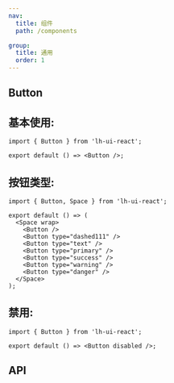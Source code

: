 ```yaml
---
nav:
  title: 组件
  path: /components

group:
  title: 通用
  order: 1
---
```


## Button

## 基本使用:

```tsx
import { Button } from 'lh-ui-react';

export default () => <Button />;
```

## 按钮类型:

```tsx
import { Button, Space } from 'lh-ui-react';

export default () => (
  <Space wrap>
    <Button />
    <Button type="dashed111" />
    <Button type="text" />
    <Button type="primary" />
    <Button type="success" />
    <Button type="warning" />
    <Button type="danger" />
  </Space>
);
```

## 禁用:

```tsx
import { Button } from 'lh-ui-react';

export default () => <Button disabled />;
```

## API

<API id="Button"></API>
